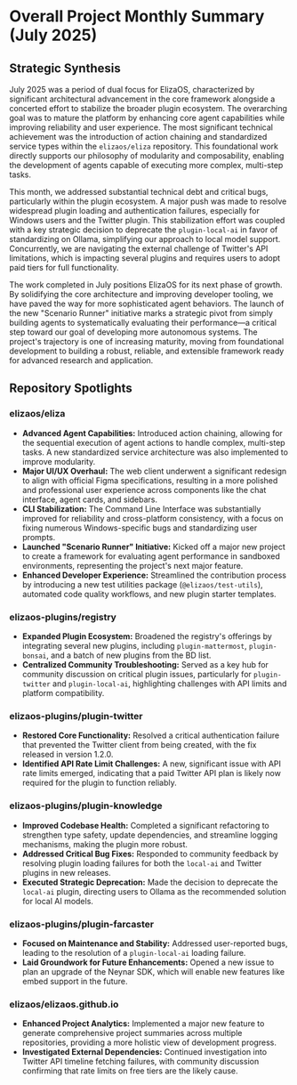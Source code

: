 # Overall Project Monthly Summary (July 2025)

## Strategic Synthesis
July 2025 was a period of dual focus for ElizaOS, characterized by significant architectural advancement in the core framework alongside a concerted effort to stabilize the broader plugin ecosystem. The overarching goal was to mature the platform by enhancing core agent capabilities while improving reliability and user experience. The most significant technical achievement was the introduction of action chaining and standardized service types within the `elizaos/eliza` repository. This foundational work directly supports our philosophy of modularity and composability, enabling the development of agents capable of executing more complex, multi-step tasks.

This month, we addressed substantial technical debt and critical bugs, particularly within the plugin ecosystem. A major push was made to resolve widespread plugin loading and authentication failures, especially for Windows users and the Twitter plugin. This stabilization effort was coupled with a key strategic decision to deprecate the `plugin-local-ai` in favor of standardizing on Ollama, simplifying our approach to local model support. Concurrently, we are navigating the external challenge of Twitter's API limitations, which is impacting several plugins and requires users to adopt paid tiers for full functionality.

The work completed in July positions ElizaOS for its next phase of growth. By solidifying the core architecture and improving developer tooling, we have paved the way for more sophisticated agent behaviors. The launch of the new "Scenario Runner" initiative marks a strategic pivot from simply building agents to systematically evaluating their performance—a critical step toward our goal of developing more autonomous systems. The project's trajectory is one of increasing maturity, moving from foundational development to building a robust, reliable, and extensible framework ready for advanced research and application.

## Repository Spotlights

### elizaos/eliza
-   **Advanced Agent Capabilities:** Introduced action chaining, allowing for the sequential execution of agent actions to handle complex, multi-step tasks. A new standardized service architecture was also implemented to improve modularity.
-   **Major UI/UX Overhaul:** The web client underwent a significant redesign to align with official Figma specifications, resulting in a more polished and professional user experience across components like the chat interface, agent cards, and sidebars.
-   **CLI Stabilization:** The Command Line Interface was substantially improved for reliability and cross-platform consistency, with a focus on fixing numerous Windows-specific bugs and standardizing user prompts.
-   **Launched "Scenario Runner" Initiative:** Kicked off a major new project to create a framework for evaluating agent performance in sandboxed environments, representing the project's next major feature.
-   **Enhanced Developer Experience:** Streamlined the contribution process by introducing a new test utilities package (`@elizaos/test-utils`), automated code quality workflows, and new plugin starter templates.

### elizaos-plugins/registry
-   **Expanded Plugin Ecosystem:** Broadened the registry's offerings by integrating several new plugins, including `plugin-mattermost`, `plugin-bonsai`, and a batch of new plugins from the BD list.
-   **Centralized Community Troubleshooting:** Served as a key hub for community discussion on critical plugin issues, particularly for `plugin-twitter` and `plugin-local-ai`, highlighting challenges with API limits and platform compatibility.

### elizaos-plugins/plugin-twitter
-   **Restored Core Functionality:** Resolved a critical authentication failure that prevented the Twitter client from being created, with the fix released in version 1.2.0.
-   **Identified API Rate Limit Challenges:** A new, significant issue with API rate limits emerged, indicating that a paid Twitter API plan is likely now required for the plugin to function reliably.

### elizaos-plugins/plugin-knowledge
-   **Improved Codebase Health:** Completed a significant refactoring to strengthen type safety, update dependencies, and streamline logging mechanisms, making the plugin more robust.
-   **Addressed Critical Bug Fixes:** Responded to community feedback by resolving plugin loading failures for both the `local-ai` and Twitter plugins in new releases.
-   **Executed Strategic Deprecation:** Made the decision to deprecate the `local-ai` plugin, directing users to Ollama as the recommended solution for local AI models.

### elizaos-plugins/plugin-farcaster
-   **Focused on Maintenance and Stability:** Addressed user-reported bugs, leading to the resolution of a `plugin-local-ai` loading failure.
-   **Laid Groundwork for Future Enhancements:** Opened a new issue to plan an upgrade of the Neynar SDK, which will enable new features like embed support in the future.

### elizaos/elizaos.github.io
-   **Enhanced Project Analytics:** Implemented a major new feature to generate comprehensive project summaries across multiple repositories, providing a more holistic view of development progress.
-   **Investigated External Dependencies:** Continued investigation into Twitter API timeline fetching failures, with community discussion confirming that rate limits on free tiers are the likely cause.